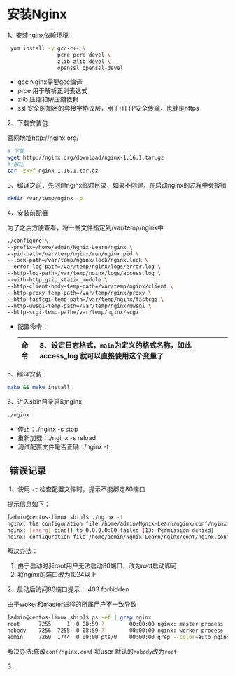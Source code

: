 # 安装Nginx

1、安装nginx依赖环境

```bash
 yum install -y gcc-c++ \
                pcre pcre-devel \
                zlib zlib-devel \
                openssl openssl-devel
```

- gcc Nginx需要gcc编译
- prce 用于解析正则表达式
- zlib 压缩和解压缩依赖
- ssl 安全的加密的套接字协议层，用于HTTP安全传输，也就是https

2、下载安装包

官网地址http://nginx.org/

```bash
# 下载
wget http://nginx.org/download/nginx-1.16.1.tar.gz
# 解压
tar -zxvf nginx-1.16.1.tar.gz
```

3、编译之前，先创建nginx临时目录，如果不创建，在启动nginx的过程中会报错

```bash
mkdir /var/temp/nginx -p
```

4、安装前配置

为了之后方便查看，将一些文件指定到/var/temp/nginx中

```bash
./configure \
--prefix=/home/admin/Ngnix-Learn/nginx \
--pid-path=/var/temp/nginx/run/nginx.pid \
--lock-path=/var/temp/nginx/lock/nginx.lock \
--error-log-path=/var/temp/nginx/logs/error.log \
--http-log-path=/var/temp/nginx/logs/access.log \
--with-http_gzip_static_module \
--http-client-body-temp-path=/var/temp/nginx/client \
--http-proxy-temp-path=/var/temp/nginx/proxy \
--http-fastcgi-temp-path=/var/temp/nginx/fastcgi \
--http-uwsgi-temp-path=/var/temp/nginx/uwsgi \
--http-scgi-temp-path=/var/temp/nginx/scgi
```

- 配置命令：

  | 命令 | 8、设定日志格式，`main`为定义的格式名称，如此 access_log 就可以直接使用这个变量了 |
  | :--- | :----------------------------------------------------------- |

5、编译安装

```bash
make && make install
```

6、进入sbin目录启动nginx

```bash
./nginx
```

- 停止：./nginx -s stop
- 重新加载：./nginx -s reload
- 测试配置文件是否正确: ./nginx -t

##  错误记录

 1、使用 `-t` 检查配置文件时，提示不能绑定80端口

提示信息如下：

```bash
[admin@centos-linux sbin]$ ./nginx -t
nginx: the configuration file /home/admin/Ngnix-Learn/nginx/conf/nginx.conf syntax is ok
nginx: [emerg] bind() to 0.0.0.0:80 failed (13: Permission denied)
nginx: configuration file /home/admin/Ngnix-Learn/nginx/conf/nginx.conf test failed
```

解决办法：

1. 由于启动时非root用户无法启动80端口，改为root启动即可
2. 将nginx的端口改为1024以上

2、启动后访问80端口提示： 403 forbidden

由于woker和master进程的所属用户不一致导致

```bash
[admin@centos-linux sbin]$ ps -ef | grep nginx
root      7255     1  0 08:59 ?        00:00:00 nginx: master process ./nginx
nobody    7256  7255  0 08:59 ?        00:00:00 nginx: worker process
admin     7260  1744  0 09:00 pts/0    00:00:00 grep --color=auto nginx
```

解决办法:修改`conf/nginx.conf` 将user 默认的`nobody`改为`root`

3、